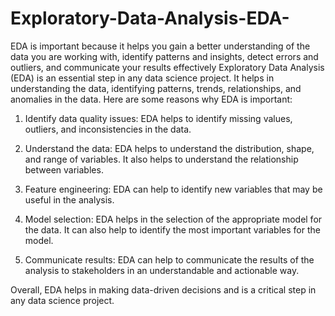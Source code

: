 # Exploratory-Data-Analysis-EDA-
EDA is important because it helps you gain a better understanding of the data you are working with, identify patterns and insights, detect errors and outliers, and communicate your results effectively
Exploratory Data Analysis (EDA) is an essential step in any data science project. It helps in understanding the data, identifying patterns, trends, relationships, and anomalies in the data. Here are some reasons why EDA is important:

1. Identify data quality issues: EDA helps to identify missing values, outliers, and inconsistencies in the data.

2. Understand the data: EDA helps to understand the distribution, shape, and range of variables. It also helps to understand the relationship between variables.

3. Feature engineering: EDA can help to identify new variables that may be useful in the analysis.

4. Model selection: EDA helps in the selection of the appropriate model for the data. It can also help to identify the most important variables for the model.

5. Communicate results: EDA can help to communicate the results of the analysis to stakeholders in an understandable and actionable way.

Overall, EDA helps in making data-driven decisions and is a critical step in any data science project.
